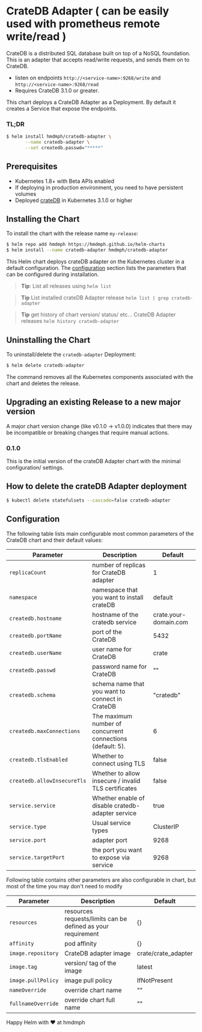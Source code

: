 # CrateDB Adapter ( can be easily used with prometheus remote write/read )

CrateDB is a distributed SQL database built on top of a NoSQL foundation. 
This is an adapter that accepts read/write requests, and sends them on to CrateDB. 

 - listen on endpoints `http://<service-name>:9268/write` and `http://<service-name>:9268/read`
 - Requires CrateDB 3.1.0 or greater.
 
This chart deploys a CrateDB Adapter as a Deployment. By default it creates a
Service that expose the endpoints.

### TL;DR

```bash
$ helm install hmdmph/cratedb-adapter \
       --name cratedb-adapter \
       --set createdb.passwd="*****"
```

## Prerequisites

- Kubernetes 1.8+ with Beta APIs enabled
- If deploying in production environment, you need to have persistent volumes
- Deployed [crateDB](https://github.com/hmdmph/helm-charts/tree/master/cratedb) in Kubernetes 3.1.0 or higher

## Installing the Chart

To install the chart with the release name `my-release`:

```bash
$ helm repo add hmdmph https://hmdmph.github.io/helm-charts
$ helm install --name cratedb-adapter hmdmph/cratedb-adapter
```

This Helm chart deploys crateDB adapter on the Kubernetes cluster in a default
configuration. The [configuration](#configuration) section lists
the parameters that can be configured during installation.

> **Tip**: List all releases using `helm list`

> **Tip** List installed crateDB Adapter release `helm list | grep cratedb-adapter`

> **Tip** get history of chart version/ status/ etc... CrateDB Adapter releases `helm history cratedb-adapter` 

## Uninstalling the Chart

To uninstall/delete the `cratedb-adapter` Deployment:

```bash
$ helm delete cratedb-adapter
```

The command removes all the Kubernetes components associated with the chart and
deletes the release.

## Upgrading an existing Release to a new major version

A major chart version change (like v0.1.0 -> v1.0.0) indicates that there may be
incompatible or breaking changes that require manual actions.

### 0.1.0
This is the initial version of the crateDB Adapter chart with the minimal configuration/ settings.

## How to delete the crateDB Adapter deployment
```bash
$ kubectl delete statefulsets --cascade=false cratedb-adapter
```

## Configuration

The following table lists main configurable most common parameters of the CrateDB chart and their default values:

| Parameter                       | Description                                           | Default                            |
|---------------------------------|-------------------------------------------------------|------------------------------------|
| `replicaCount`                  | number of replicas for CrateDB adapter                | 1                                  |
| `namespace`                     | namespace that you want to install crateDB            | default                            |
| `createdb.hostname`             | hostname of the cratedb service                       | crate.your-domain.com              |
| `createdb.portName`             | port of the CrateDB                                   | 5432                               |
| `createdb.userName`             | user name for CrateDB                                 | crate                              |
| `createdb.passwd`               | password name for CrateDB                             | ""                                 |
| `createdb.schema`               | schema name that you want to connect in CrateDB       | "cratedb"                          |
| `createdb.maxConnections`       | The maximum number of concurrent connections (default: 5). | 6                             |
| `createdb.tlsEnabled`           | Whether to connect using TLS                          | false                              |
| `createdb.allowInsecureTls`     | Whether to allow insecure / invalid TLS certificates  | false                              |
| `service.service`               |  Whether enable of disable cratedb-adapter service    | true                               |
| `service.type`                  | Usual service types                                   |  ClusterIP                         |
| `service.port`                  | adapter port                                          |  9268                              |
| `service.targetPort`            | the port you want to expose via service               |  9268                              |


Following table contains other parameters are also configurable in chart, but most of the time you may don't need to modify

| Parameter                      | Description                          |                 Default            |
|--------------------------------|--------------------------------------|------------------------------------|
| `resources`                    | resources requests/limits can be defined as your requirement | {}         |
| `affinity`                     | pod affinity                         | {}                                 |
| `image.repository`             | CrateDB adapter image                | crate/crate_adapter                |
| `image.tag`                    | version/ tag of the image            | latest                             |
| `image.pullPolicy`             | image pull policy                    | IfNotPresent                       |
| `nameOverride`                 | override chart name                  | ""                                 |
| `fullnameOverride`             | override chart full name             | ""                                 |
Happy Helm with ♥ at hmdmph








